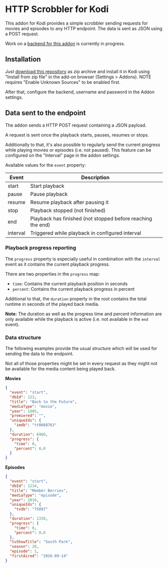 # HTTP Scrobbler for Kodi

This addon for Kodi provides a simple scrobbler sending requests for movies and episodes to any HTTP endpoint. The data is sent as JSON using a POST request.

Work on a [backend for this addon](https://github.com/Programie/Tracky) is currently in progress.

## Installation

Just [download this repository](https://github.com/Programie/KodiAddon-HttpScrobbler/archive/refs/heads/main.zip) as zip archive and install it in Kodi using "Install from zip file" in the add-on browser (Settings > Addons). NOTE requires "Enable Unknown Sources" to be enabled first.

After that, configure the backend, username and password in the Addon settings.

## Data sent to the endpoint

The addon sends a HTTP POST request containing a JSON payload.

A request is sent once the playback starts, pauses, resumes or stops.

Additionally to that, it's also possible to regularly send the current progress while playing movies or episodes (i.e. not paused). This feature can be configured on the "Interval" page in the addon settings.

Available values for the `event` property:

| Event    | Description                                                 |
|----------|-------------------------------------------------------------|
| start    | Start playback                                              |
| pause    | Pause playback                                              |
| resume   | Resume playback after pausing it                            |
| stop     | Playback stopped (not finished)                             |
| end      | Playback has finished (not stopped before reaching the end) |
| interval | Triggered while playback in configured interval             |

### Playback progress reporting

The `progress` property is especially useful in combination with the `interval` event as it contains the current playback progress.

There are two properties in the `progress` map:

- `time`: Contains the current playback position in seconds
- `percent`: Contains the current playback progress in percent

Additional to that, the `duration` property in the root contains the total runtime in seconds of the played back media.

**Note:** The duration as well as the progress time and percent information are only available while the playback is active (i.e. not available in the `end` event).

### Data structure

The following examples provide the usual structure which will be used for sending the data to the endpoint.

Not all of those properties might be set in every request as they might not be available for the media content being played back.

**Movies**

```json
{
  "event": "start",
  "dbId": 123,
  "title": "Back to the Future",
  "mediaType": "movie",
  "year": 1985,
  "premiered": "",
  "uniqueIds": {
    "imdb": "tt0088763"
  },
  "duration": 6960,
  "progress": {
    "time": 0,
    "percent": 0.0
  }
}
```

**Episodes**

```json
{
  "event": "start",
  "dbId": 1234,
  "title": "Member Berries",
  "mediaType": "episode",
  "year": 2016,
  "uniqueIds": {
    "tvdb": "75897"
  },
  "duration": 1330,
  "progress": {
    "time": 0,
    "percent": 0.0
  },
  "tvShowTitle": "South Park",
  "season": 20,
  "episode": 1,
  "firstAired": "2016-09-14"
}
```
